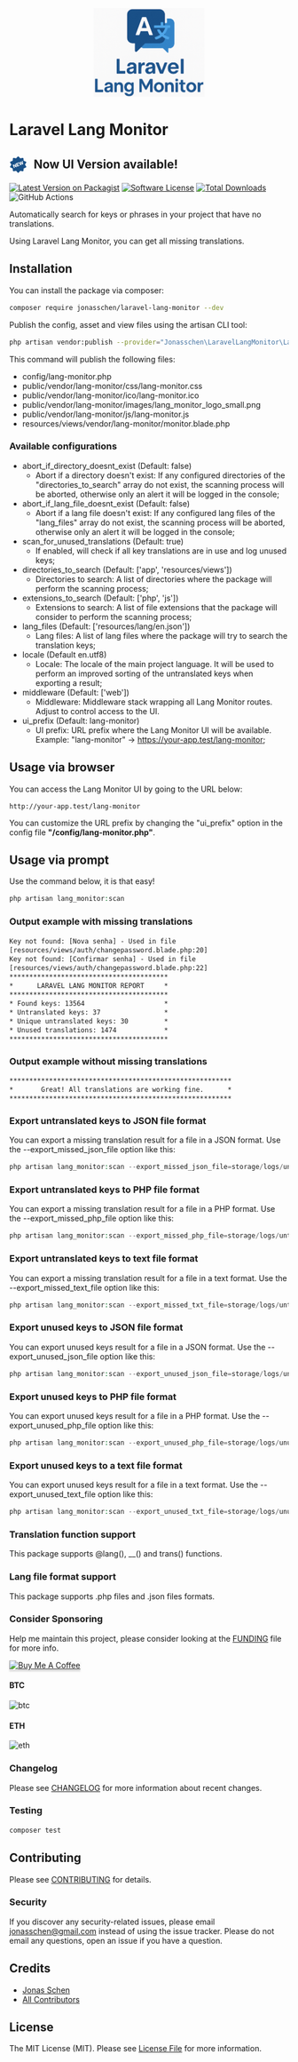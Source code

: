 <p align="center">
    <img src="assets/lang_monitor_logo.png" alt="Logo" width="200"/>
</p>

# Laravel Lang Monitor
<h2 style="display: flex; align-items: center; gap: 12px;">
    <svg width="32px" height="32px" viewBox="0 0 48.00 48.00" xmlns="http://www.w3.org/2000/svg" fill="#195087" stroke="#195087" stroke-width="0.00048000000000000007"><g id="SVGRepo_bgCarrier" stroke-width="0"></g><g id="SVGRepo_tracerCarrier" stroke-linecap="round" stroke-linejoin="round" stroke="#CCCCCC" stroke-width="0.288"></g><g id="SVGRepo_iconCarrier"> <title>new-star</title> <g id="Layer_2" data-name="Layer 2"> <g id="invisible_box" data-name="invisible box"> <rect width="48" height="48" fill="none"></rect> </g> <g id="icons_Q2" data-name="icons Q2"> <path d="M42.3,24l3.4-5.1a2,2,0,0,0,.2-1.7A1.8,1.8,0,0,0,44.7,16l-5.9-2.4-.5-5.9a2.1,2.1,0,0,0-.7-1.5,2,2,0,0,0-1.7-.3L29.6,7.2,25.5,2.6a2.2,2.2,0,0,0-3,0L18.4,7.2,12.1,5.9a2,2,0,0,0-1.7.3,2.1,2.1,0,0,0-.7,1.5l-.5,5.9L3.3,16a1.8,1.8,0,0,0-1.2,1.2,2,2,0,0,0,.2,1.7L5.7,24,2.3,29.1a2,2,0,0,0,1,2.9l5.9,2.4.5,5.9a2.1,2.1,0,0,0,.7,1.5,2,2,0,0,0,1.7.3l6.3-1.3,4.1,4.5a2,2,0,0,0,3,0l4.1-4.5,6.3,1.3a2,2,0,0,0,1.7-.3,2.1,2.1,0,0,0,.7-1.5l.5-5.9L44.7,32a2,2,0,0,0,1-2.9ZM18,31.1l-4.2-3.2L12.7,27h-.1l.6,1.4,1.7,4-2.1.8L9.3,24.6l2.1-.8L15.7,27l1.1.9h0a11.8,11.8,0,0,0-.6-1.3l-1.6-4.1,2.1-.9,3.5,8.6Zm3.3-1.3-3.5-8.7,6.6-2.6.7,1.8L20.7,22l.6,1.6L25.1,22l.7,1.7L22,25.2l.7,1.9,4.5-1.8.7,1.8Zm13.9-5.7-2.6-3.7-.9-1.5h-.1a14.7,14.7,0,0,1,.4,1.7l.8,4.5-2.1.9-5.9-7.7,2.2-.9,2.3,3.3,1.3,2h0a22.4,22.4,0,0,1-.4-2.3l-.7-4,2-.8L33.8,19,35,20.9h0s-.2-1.4-.4-2.4L34,14.6l2.1-.9,1.2,9.6Z"></path> </g> </g> </g></svg> 
    <span>Now UI Version available!</span>
</h2>

[![Latest Version on Packagist](https://img.shields.io/packagist/v/jonasschen/laravel-lang-monitor.svg?style=flat-square)](https://packagist.org/packages/jonasschen/laravel-lang-monitor)
[![Software License](https://img.shields.io/badge/license-MIT-brightgreen.svg?style=flat-square)](LICENSE.md)
[![Total Downloads](https://img.shields.io/packagist/dt/jonasschen/laravel-lang-monitor.svg?style=flat-square)](https://packagist.org/packages/jonasschen/laravel-lang-monitor)
![GitHub Actions](https://github.com/jonasschen/laravel-lang-monitor/actions/workflows/main.yml/badge.svg)

Automatically search for keys or phrases in your project that have no translations.

Using Laravel Lang Monitor, you can get all missing translations.
## Installation

You can install the package via composer:
```bash
composer require jonasschen/laravel-lang-monitor --dev
```

Publish the config, asset and view files using the artisan CLI tool:
```bash
php artisan vendor:publish --provider="Jonasschen\LaravelLangMonitor\LaravelLangMonitorServiceProvider"
```
This command will publish the following files:
- config/lang-monitor.php
- public/vendor/lang-monitor/css/lang-monitor.css
- public/vendor/lang-monitor/ico/lang-monitor.ico
- public/vendor/lang-monitor/images/lang_monitor_logo_small.png
- public/vendor/lang-monitor/js/lang-monitor.js
- resources/views/vendor/lang-monitor/monitor.blade.php

### Available configurations
- abort_if_directory_doesnt_exist (Default: false)
    - Abort if a directory doesn't exist: If any configured directories of the "directories_to_search" array do not exist, the scanning process will be aborted, otherwise only an alert it will be logged in the console; 
- abort_if_lang_file_doesnt_exist (Default: false)
    - Abort if a lang file doesn't exist: If any configured lang files of the "lang_files" array do not exist, the scanning process will be aborted, otherwise only an alert it will be logged in the console;
- scan_for_unused_translations (Default: true)
    - If enabled, will check if all key translations are in use and log unused keys;
- directories_to_search (Default: ['app', 'resources/views'])
    - Directories to search: A list of directories where the package will perform the scanning process;
- extensions_to_search (Default: ['php', 'js'])
    - Extensions to search: A list of file extensions that the package will consider to perform the scanning process;
- lang_files (Default: ['resources/lang/en.json'])
    - Lang files: A list of lang files where the package will try to search the translation keys;
- locale (Default en.utf8)
    - Locale: The locale of the main project language. It will be used to perform an improved sorting of the untranslated keys when exporting a result;
- middleware (Default: ['web'])
    - Middleware: Middleware stack wrapping all Lang Monitor routes. Adjust to control access to the UI.
- ui_prefix (Default: lang-monitor)
    - UI prefix: URL prefix where the Lang Monitor UI will be available. Example: "lang-monitor" → https://your-app.test/lang-monitor;

## Usage via browser
You can access the Lang Monitor UI by going to the URL below:
```
http://your-app.test/lang-monitor
```
You can customize the URL prefix by changing the "ui_prefix" option in the config file **"/config/lang-monitor.php"**.

## Usage via prompt
Use the command below, it is that easy!
```php
php artisan lang_monitor:scan
```

### Output example with missing translations
```
Key not found: [Nova senha] - Used in file [resources/views/auth/changepassword.blade.php:20]
Key not found: [Confirmar senha] - Used in file [resources/views/auth/changepassword.blade.php:22]
****************************************
*      LARAVEL LANG MONITOR REPORT     *
****************************************
* Found keys: 13564                    *
* Untranslated keys: 37                *
* Unique untranslated keys: 30         *
* Unused translations: 1474            *
****************************************

```

### Output example without missing translations
```
********************************************************
*       Great! All translations are working fine.      *
********************************************************
```

### Export untranslated keys to JSON file format
You can export a missing translation result for a file in a JSON format. Use the --export_missed_json_file option like this:
```php
php artisan lang_monitor:scan --export_missed_json_file=storage/logs/untranslateds.json
```

### Export untranslated keys to PHP file format
You can export a missing translation result for a file in a PHP format. Use the --export_missed_php_file option like this:
```php
php artisan lang_monitor:scan --export_missed_php_file=storage/logs/untranslateds.php
```

### Export untranslated keys to text file format
You can export a missing translation result for a file in a text format. Use the --export_missed_text_file option like this:
```php
php artisan lang_monitor:scan --export_missed_txt_file=storage/logs/untranslateds.txt
```

### Export unused keys to JSON file format
You can export unused keys result for a file in a JSON format. Use the --export_unused_json_file option like this:
```php
php artisan lang_monitor:scan --export_unused_json_file=storage/logs/unuseds.json
```

### Export unused keys to PHP file format
You can export unused keys result for a file in a PHP format. Use the --export_unused_php_file option like this:
```php
php artisan lang_monitor:scan --export_unused_php_file=storage/logs/unuseds.php
```

### Export unused keys to a text file format
You can export unused keys result for a file in a text format. Use the --export_unused_text_file option like this:
```php
php artisan lang_monitor:scan --export_unused_txt_file=storage/logs/unuseds.txt
```

### Translation function support
This package supports @lang(), __() and trans() functions.

### Lang file format support
This package supports .php files and .json files formats.

### Consider Sponsoring
Help me maintain this project, please consider looking at the [FUNDING](./.github/FUNDING.yml) file for more info.

<a href="https://bmc.link/jonasschen" target="_blank"><img src="https://www.buymeacoffee.com/assets/img/custom_images/orange_img.png" alt="Buy Me A Coffee" style="height: 41px !important;width: 174px !important;box-shadow: 0px 3px 2px 0px rgba(190, 190, 190, 0.5) !important;-webkit-box-shadow: 0px 3px 2px 0px rgba(190, 190, 190, 0.5) !important;" ></a>

#### BTC
![btc](https://github.com/jonasschen/laravel-lang-monitor/assets/31046817/2f69a4aa-4ee2-442e-aa1f-4a1c0cde217c)

#### ETH
![eth](https://github.com/jonasschen/laravel-lang-monitor/assets/31046817/41ca0d2f-e120-4733-a96b-ff7a34e1e4de)

### Changelog
Please see [CHANGELOG](CHANGELOG.md) for more information about recent changes.

### Testing
```bash
composer test
```

## Contributing
Please see [CONTRIBUTING](CONTRIBUTING.md) for details.

### Security
If you discover any security-related issues, please email jonasschen@gmail.com instead of using the issue tracker. Please do not email any questions, open an issue if you have a question.

## Credits
-   [Jonas Schen](https://github.com/jonasschen)
-   [All Contributors](../../contributors)

## License
The MIT License (MIT). Please see [License File](LICENSE) for more information.

